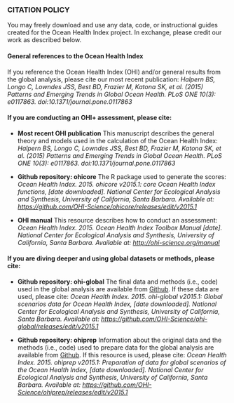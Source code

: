 ### CITATION POLICY
You may freely download and use any data, code, or instructional guides created for the Ocean Health Index project.  In exchange, please credit our work as described below.

#### General references to the Ocean Health Index
If you reference the Ocean Health Index (OHI) and/or general results from the global analysis, please cite our most recent publication:
*Halpern BS, Longo C, Lowndes JSS, Best BD, Frazier M, Katona SK, et al. (2015) Patterns and Emerging Trends in Global Ocean Health. PLoS ONE 10(3): e0117863. doi:10.1371/journal.pone.0117863*

#### If you are conducting an OHI+ assessment, please cite:
- **Most recent OHI publication** This manuscript describes the general theory and models used in the calculation of the Ocean Health Index:
*Halpern BS, Longo C, Lowndes JSS, Best BD, Frazier M, Katona SK, et al. (2015) Patterns and Emerging Trends in Global Ocean Health. PLoS ONE 10(3): e0117863. doi:10.1371/journal.pone.0117863*

- **Github repository: ohicore** The R package used to generate the scores:
  *Ocean Health Index. 2015. ohicore v2015.1: core Ocean Health Index functions, [date downloaded]. National Center for Ecological Analysis and Synthesis, University of California, Santa Barbara. Available at: https://github.com/OHI-Science/ohicore/releases/edit/v2015.1*

- **OHI manual** This resource describes how to conduct an assessment:
*Ocean Health Index. 2015. Ocean Health Index Toolbox Manual [date]. National Center for Ecological Analysis and Synthesis, University of California, Santa Barbara. Available at: http://ohi-science.org/manual* 


#### If you are diving deeper and using global datasets or methods, please cite:
- **Github repository: ohi-global** The final data and methods (i.e., code) used in the global analysis are available from [Github]( https://github.com/OHI-Science/ohi-global/releases). If these data are used, please cite:
  *Ocean Health Index. 2015. ohi-global v2015.1: Global scenarios data for Ocean Health Index, [date downloaded]. National Center for Ecological Analysis and Synthesis, University of California, Santa Barbara. Available at: https://github.com/OHI-Science/ohi-global/releases/edit/v2015.1*

- **Github repository: ohiprep** Information about the original data and the methods (i.e., code) used to prepare data for the global analysis are available from [Github](https://github.com/OHI-Science/ohiprep/releases).  If this resource is used, please cite:
  *Ocean Health Index. 2015. ohiprep v2015.1: Preparation of data for global scenarios of the Ocean Health Index, [date downloaded]. National Center for Ecological Analysis and Synthesis, University of California, Santa Barbara. Available at: https://github.com/OHI-Science/ohiprep/releases/edit/v2015.1*
